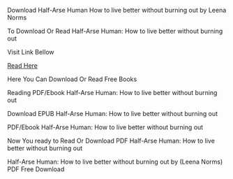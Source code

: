 Download Half-Arse Human How to live better without burning out by Leena Norms

To Download Or Read Half-Arse Human: How to live better without burning out

Visit Link Bellow

[Read Here](https://mobionlines.web.app/bellhop/213938823-half-arse-human)

Here You Can Download Or Read Free Books

Reading PDF/Ebook Half-Arse Human: How to live better without burning out

Download EPUB Half-Arse Human: How to live better without burning out

PDF/Ebook Half-Arse Human: How to live better without burning out

Now You ready to Read Or Download PDF Half-Arse Human: How to live better without burning out

Half-Arse Human: How to live better without burning out by (Leena Norms) PDF Free Download

